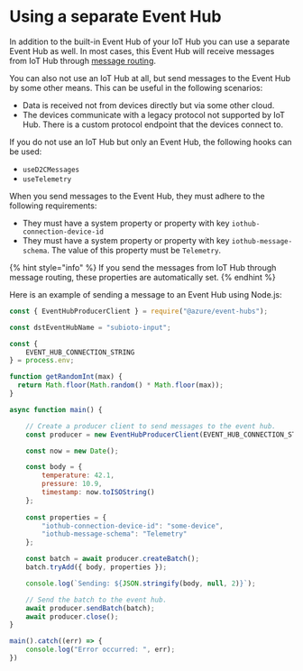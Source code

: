 # Using a separate Event Hub

In addition to the built-in Event Hub of your IoT Hub you can use a separate Event Hub as well. In most cases, this Event Hub will receive messages from IoT Hub through [message routing](https://docs.microsoft.com/en-us/azure/iot-hub/iot-hub-devguide-messages-d2c).

You can also not use an IoT Hub at all, but send messages to the Event Hub by some other means. This can be useful in the following scenarios:

* Data is received not from devices directly but via some other cloud.
* The devices communicate with a legacy protocol not supported by IoT Hub. There is a custom protocol endpoint that the devices connect to.

If you do not use an IoT Hub but only an Event Hub, the following hooks can be used:

* `useD2CMessages`
* `useTelemetry`

When you send messages to the Event Hub, they must adhere to the following requirements:

* They must have a system property or property with key `iothub-connection-device-id`
* They must have a system property or property with key `iothub-message-schema`. The value of this property must be `Telemetry`.

{% hint style="info" %}
If you send the messages from IoT Hub through message routing, these properties are automatically set.
{% endhint %}

Here is an example of sending a message to an Event Hub using Node.js:

```javascript
const { EventHubProducerClient } = require("@azure/event-hubs");

const dstEventHubName = "subioto-input";

const {
    EVENT_HUB_CONNECTION_STRING
} = process.env;

function getRandomInt(max) {
  return Math.floor(Math.random() * Math.floor(max));
}

async function main() {

    // Create a producer client to send messages to the event hub.
    const producer = new EventHubProducerClient(EVENT_HUB_CONNECTION_STRING, dstEventHubName);

    const now = new Date();

    const body = {
        temperature: 42.1,
        pressure: 10.9,
        timestamp: now.toISOString()
    };
    
    const properties = {
        "iothub-connection-device-id": "some-device",
        "iothub-message-schema": "Telemetry" 
    };

    const batch = await producer.createBatch();
    batch.tryAdd({ body, properties });

    console.log(`Sending: ${JSON.stringify(body, null, 2)}`);

    // Send the batch to the event hub.
    await producer.sendBatch(batch);
    await producer.close();
}

main().catch((err) => {
    console.log("Error occurred: ", err);
})
```

